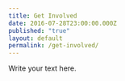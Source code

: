 ```yaml
---
title: Get Involved
date: 2016-07-28T23:00:00.000Z
published: "true"
layout: default
permalink: /get-involved/
---
```


Write your text here.